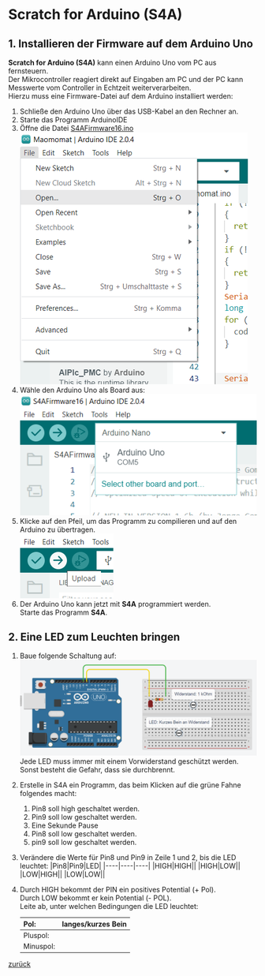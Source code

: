 # Scratch for Arduino (S4A)
## 1. Installieren der Firmware auf dem Arduino Uno
**Scratch for Arduino (S4A)** kann einen Arduino Uno vom PC aus fernsteuern.  
Der Mikrocontroller reagiert direkt auf Eingaben am PC und der PC kann Messwerte vom Controller in Echtzeit weiterverarbeiten.  
Hierzu muss eine Firmware-Datei auf dem Arduino installiert werden:  


1. Schließe den Arduino Uno über das USB-Kabel an den Rechner an.
2. Starte das Programm ArduinoIDE
3. Öffne die Datei [S4AFirmware16.ino](S4AFirmware16.ino)  
   ![File.Open](Screenshot_1.png)
4. Wähle den Arduino Uno als Board aus:  
   ![Board Wählen](Screenshot_2.png)
5. Klicke auf den Pfeil, um das Programm zu compilieren und auf den Arduino zu übertragen.  
   ![hochladen](Screenshot_3.png)
6. Der Arduino Uno kann jetzt mit **S4A** programmiert werden.  
Starte das Programm **S4A**.
## 2. Eine LED zum Leuchten bringen
1. Baue folgende Schaltung auf:  
   ![SchaltungLED](Screenshot_4.png)  
   Jede LED muss immer mit einem Vorwiderstand geschützt werden. Sonst besteht die Gefahr, dass sie durchbrennt.
2. Erstelle in S4A ein Programm, das beim Klicken auf die grüne Fahne folgendes macht:
   1. Pin8 soll high geschaltet werden.
   2. Pin9 soll low geschaltet werden.
   3. Eine Sekunde Pause
   4. Pin8 soll low geschaltet werden.
   5. pin9 soll low geschaltet werden.
3. Verändere die Werte für Pin8 und Pin9 in Zeile 1 und 2, bis die LED leuchtet:
   |Pin8|Pin9|LED|
   |----|----|----|
   |HIGH|HIGH||
   |HIGH|LOW||
   |LOW|HIGH||
   |LOW|LOW||
4. Durch HIGH bekommt der PIN ein positives Potential (+ Pol).  
     Durch LOW bekommt er kein Potential (- POL).  
   Leite ab, unter welchen Bedingungen die LED leuchtet:  

   |Pol:|langes/kurzes Bein|   
   |-----|-----|
   |Pluspol:||
   |Minuspol:||
     
       
[zurück](../index.html)

